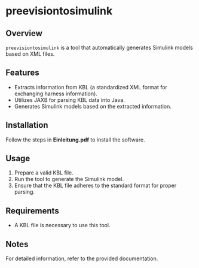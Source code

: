 # preevisiontosimulink

## Overview
`preevisiontosimulink` is a tool that automatically generates Simulink models based on XML files.

## Features
- Extracts information from KBL (a standardized XML format for exchanging harness information).
- Utilizes JAXB for parsing KBL data into Java.
- Generates Simulink models based on the extracted information.

## Installation
Follow the steps in **Einleitung.pdf** to install the software.

## Usage
1. Prepare a valid KBL file.
2. Run the tool to generate the Simulink model.
3. Ensure that the KBL file adheres to the standard format for proper parsing.

## Requirements
- A KBL file is necessary to use this tool.

## Notes
For detailed information, refer to the provided documentation.
